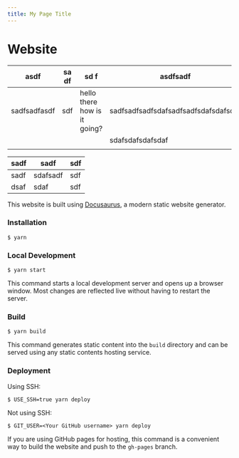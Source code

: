 ```yaml
---
title: My Page Title
---
```


# Website

| asdf | sa df | sd f | asdfsadf |
| --- | --- | --- | --- |
| sadfsadfasdf | sdf | hello there how is it going? | sadfsadfsadfsdafsadfsadfsdafsdafsdaf |
|  |  |  | sdafsdafsdafsdaf |
|  |  |  |  |

| sadf | sadf     | sdf |
| ---- | -------- | --- |
| sadf | sdafsadf | sdf |
| dsaf | sdaf     | sdf |

This website is built using [Docusaurus](https://docusaurus.io/), a modern static website generator.

### Installation

```
$ yarn
```

### Local Development

```
$ yarn start
```

This command starts a local development server and opens up a browser window. Most changes are reflected live without having to restart the server.

### Build

```
$ yarn build
```

This command generates static content into the `build` directory and can be served using any static contents hosting service.

### Deployment

Using SSH:

```
$ USE_SSH=true yarn deploy
```

Not using SSH:

```
$ GIT_USER=<Your GitHub username> yarn deploy
```

If you are using GitHub pages for hosting, this command is a convenient way to build the website and push to the `gh-pages` branch.
